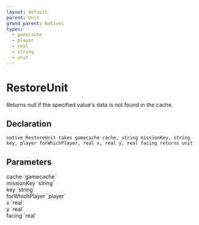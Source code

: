 ```yaml
---
layout: default
parent: Unit
grand_parent: Natives
types:
  - gamecache
  - player
  - real
  - string
  - unit
---
```


# RestoreUnit
Returns null if the specified value's data is not found in the cache.

## Declaration

```
native RestoreUnit takes gamecache cache, string missionKey, string key, player forWhichPlayer, real x, real y, real facing returns unit
```

## Parameters
<dl>
  <dt>cache `gamecache`</dt>
  <dd></dd>

  <dt>missionKey `string`</dt>
  <dd></dd>

  <dt>key `string`</dt>
  <dd></dd>

  <dt>forWhichPlayer `player`</dt>
  <dd></dd>

  <dt>x `real`</dt>
  <dd></dd>

  <dt>y `real`</dt>
  <dd></dd>

  <dt>facing `real`</dt>
  <dd></dd>
</dl>